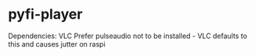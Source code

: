 # pyfi-player

Dependencies:
VLC
Prefer pulseaudio not to be installed - VLC defaults to this and causes jutter on raspi
